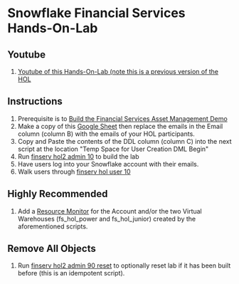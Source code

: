 # Snowflake Financial Services Hands-On-Lab

## Youtube 
1. [Youtube of this Hands-On-Lab (note this is a previous version of the HOL](https://www.youtube.com/watch?v=Rr-QrbsUsYM)

## Instructions
1. Prerequisite is to [Build the Financial Services Asset Management Demo](https://www.youtube.com/playlist?list=PLyKI7j42vSkbryDXuB7kEhzk66lmdNJ3Z)
2. Make a copy of this [Google Sheet](https://docs.google.com/spreadsheets/d/16iX6s8R1rd87X7aCvZA54tUkWD9k9wFoj0LTRs0xvpk/edit#gid=0) then replace the emails in the Email column (column B) with the emails of your HOL participants.
3. Copy and Paste the contents of the DDL column (column C) into the next script at the location "Temp Space for User Creation DML Begin"
4. Run [finserv hol2 admin 10](https://github.com/Snowflake-Labs/sfguide-financial-asset-management/blob/master/hands-on-lab/finserv%20hol2%20admin%2010.sql) to build the lab
5. Have users log into your Snowflake account with their emails.
6. Walk users through [finserv hol user 10](https://github.com/Snowflake-Labs/sfguide-financial-asset-management/blob/master/hands-on-lab/finserv%20hol2%20user%20100.sql)

## Highly Recommended
1. Add a [Resource Monitor](https://docs.snowflake.com/en/sql-reference/sql/create-resource-monitor.html) for the Account and/or the two Virtual Warehouses (fs_hol_power and fs_hol_junior) created by the aforementioned scripts.

## Remove All Objects
1. Run [finserv hol2 admin 90 reset](https://github.com/Snowflake-Labs/sfguide-financial-asset-management/blob/master/hands-on-lab/finserv%20hol2%20admin%2090%20reset.sql) to optionally reset lab if it has been built before (this is an idempotent script).
